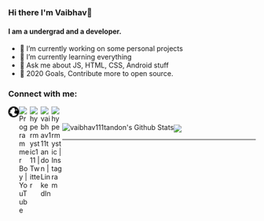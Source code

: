 ### Hi there I'm Vaibhav👋

#### I am a undergrad and a developer.

- 🔭 I’m currently working on some personal projects
- 🌱 I’m currently learning everything
- 💬 Ask me about JS, HTML, CSS, Android stuff
- 🥅 2020 Goals, Contribute more to open source.

### Connect with me:

[<img align="left" alt="vaibhavtandon.co" width="22px" src="https://raw.githubusercontent.com/iconic/open-iconic/master/svg/globe.svg" />][website]
[<img align="left" alt="Programmer Boy | YouTube" width="22px" src="https://cdn.jsdelivr.net/npm/simple-icons@v3/icons/youtube.svg" />][youtube]
[<img align="left" alt="hypermystic111 | Twitter" width="22px" src="https://cdn.jsdelivr.net/npm/simple-icons@v3/icons/twitter.svg" />][twitter]
[<img align="left" alt="vaibhav111tandon | LinkedIn" width="22px" src="https://cdn.jsdelivr.net/npm/simple-icons@v3/icons/linkedin.svg" />][linkedin]
[<img align="left" alt="hypermystic | Instagram" width="22px" src="https://cdn.jsdelivr.net/npm/simple-icons@v3/icons/instagram.svg" />][instagram]

<br/>
<br/>

<img align="left" alt="vaibhav111tandon's Github Stats" src="https://github-readme-stats.vercel.app/api?username=vaibhav111tandon&show_icons=true&theme=radical&count_private=true&include_all_commits=true" />


<img align="center" src="https://profile-counter.glitch.me/vaibhav111tandon/count.svg" />

---

[website]: https://vaibhavtandon.co/
[twitter]: https://twitter.com/hypermystic111
[youtube]: https://www.youtube.com/channel/UCvuDmtC653DUP7qDAaQ4OgA
[instagram]: https://www.instagram.com/hypermystic/
[linkedin]: https://linkedin.com/in/vaibhav111tandon
